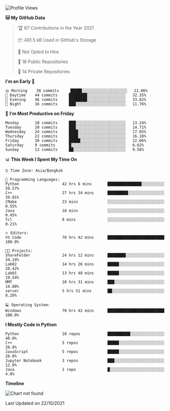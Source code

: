 <!--START_SECTION:waka-->
![Profile Views](http://img.shields.io/badge/Profile%20Views-3-blue)

**🐱 My GitHub Data** 

> 🏆 67 Contributions in the Year 2021
 > 
> 📦 481.5 kB Used in GitHub's Storage 
 > 
> 🚫 Not Opted to Hire
 > 
> 📜 18 Public Repositories 
 > 
> 🔑 14 Private Repositories  
 > 
**I'm an Early 🐤** 

```text
🌞 Morning    30 commits     █████░░░░░░░░░░░░░░░░░░░░   22.06% 
🌆 Daytime    44 commits     ████████░░░░░░░░░░░░░░░░░   32.35% 
🌃 Evening    46 commits     ████████░░░░░░░░░░░░░░░░░   33.82% 
🌙 Night      16 commits     ███░░░░░░░░░░░░░░░░░░░░░░   11.76%

```
📅 **I'm Most Productive on Friday** 

```text
Monday       18 commits     ███░░░░░░░░░░░░░░░░░░░░░░   13.24% 
Tuesday      20 commits     ███░░░░░░░░░░░░░░░░░░░░░░   14.71% 
Wednesday    24 commits     ████░░░░░░░░░░░░░░░░░░░░░   17.65% 
Thursday     22 commits     ████░░░░░░░░░░░░░░░░░░░░░   16.18% 
Friday       30 commits     █████░░░░░░░░░░░░░░░░░░░░   22.06% 
Saturday     9 commits      █░░░░░░░░░░░░░░░░░░░░░░░░   6.62% 
Sunday       13 commits     ██░░░░░░░░░░░░░░░░░░░░░░░   9.56%

```


📊 **This Week I Spent My Time On** 

```text
⌚︎ Time Zone: Asia/Bangkok

💬 Programming Languages: 
Python                   42 hrs 6 mins       ███████████████░░░░░░░░░░   59.57% 
C++                      27 hrs 34 mins      █████████░░░░░░░░░░░░░░░░   39.01% 
CMake                    23 mins             ░░░░░░░░░░░░░░░░░░░░░░░░░   0.55% 
Java                     18 mins             ░░░░░░░░░░░░░░░░░░░░░░░░░   0.45% 
Tcl                      8 mins              ░░░░░░░░░░░░░░░░░░░░░░░░░   0.21%

🔥 Editors: 
VS Code                  70 hrs 42 mins      █████████████████████████   100.0%

🐱‍💻 Projects: 
ShareFolder              24 hrs 12 mins      ████████░░░░░░░░░░░░░░░░░   34.24% 
Lab02                    14 hrs 26 mins      █████░░░░░░░░░░░░░░░░░░░░   20.42% 
Lab01                    13 hrs 48 mins      █████░░░░░░░░░░░░░░░░░░░░   19.54% 
MMT                      10 hrs 31 mins      ███░░░░░░░░░░░░░░░░░░░░░░   14.88% 
server                   5 hrs 51 mins       ██░░░░░░░░░░░░░░░░░░░░░░░   8.28%

💻 Operating System: 
Windows                  70 hrs 42 mins      █████████████████████████   100.0%

```

**I Mostly Code in Python** 

```text
Python                   10 repos            ██████████░░░░░░░░░░░░░░░   40.0% 
C++                      5 repos             █████░░░░░░░░░░░░░░░░░░░░   20.0% 
JavaScript               5 repos             █████░░░░░░░░░░░░░░░░░░░░   20.0% 
Jupyter Notebook         3 repos             ███░░░░░░░░░░░░░░░░░░░░░░   12.0% 
Java                     1 repo              █░░░░░░░░░░░░░░░░░░░░░░░░   4.0%

```


**Timeline**

![Chart not found](https://raw.githubusercontent.com/shigure3011/shigure3011/main/charts/bar_graph.png) 


 Last Updated on 22/10/2021
<!--END_SECTION:waka-->
